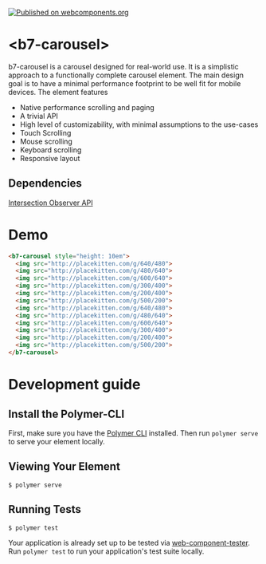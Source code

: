 [![Published on webcomponents.org](https://img.shields.io/badge/webcomponents.org-published-blue.svg?style=flat-square)](https://www.webcomponents.org/element/balint777/b7-carousel)

# \<b7-carousel\>
b7-carousel is a carousel designed for real-world use. It is a simplistic approach to a functionally complete carousel element.
The main design goal is to have a minimal performance footprint to be well fit for mobile devices.
The element features
* Native performance scrolling and paging
* A trivial API
* High level of customizability, with minimal assumptions to the use-cases
* Touch Scrolling
* Mouse scrolling
* Keyboard scrolling
* Responsive layout

## Dependencies
[Intersection Observer API](https://developer.mozilla.org/en-US/docs/Web/API/Intersection_Observer_API#Browser_compatibility)

# Demo
<!---
```
<custom-element-demo>
  <template>
    <script src="../webcomponentsjs/webcomponents-lite.js"></script>
    <link rel="import" href="b7-carousel.html">
    <next-code-block></next-code-block>
  </template>
</custom-element-demo>
```
-->
```html
<b7-carousel style="height: 10em">
  <img src="http://placekitten.com/g/640/480">
  <img src="http://placekitten.com/g/480/640">
  <img src="http://placekitten.com/g/600/640">
  <img src="http://placekitten.com/g/300/400">
  <img src="http://placekitten.com/g/200/400">
  <img src="http://placekitten.com/g/500/200">
  <img src="http://placekitten.com/g/640/480">
  <img src="http://placekitten.com/g/480/640">
  <img src="http://placekitten.com/g/600/640">
  <img src="http://placekitten.com/g/300/400">
  <img src="http://placekitten.com/g/200/400">
  <img src="http://placekitten.com/g/500/200">
</b7-carousel>
```

# Development guide
## Install the Polymer-CLI

First, make sure you have the [Polymer CLI](https://www.npmjs.com/package/polymer-cli) installed. Then run `polymer serve` to serve your element locally.

## Viewing Your Element

```
$ polymer serve
```

## Running Tests

```
$ polymer test
```

Your application is already set up to be tested via [web-component-tester](https://github.com/Polymer/web-component-tester). Run `polymer test` to run your application's test suite locally.
